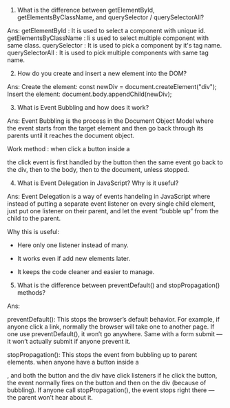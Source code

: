 1. What is the difference between getElementById, getElementsByClassName, and querySelector / querySelectorAll?

Ans:
getElementById : It is used to select a component with unique id.
getElementsByClassName : Ii s used to select multiple component with same class.
querySelector : It is used to pick a component by it's tag name.
querySelectorAll : It is used to pick multiple components with same tag name.

2. How do you create and insert a new element into the DOM?

Ans:
Create the element: const newDiv = document.createElement("div");
Insert the element: document.body.appendChild(newDiv);

3. What is Event Bubbling and how does it work?

Ans:
Event Bubbling is the process in the Document Object Model where the event starts from the target element and then go back through its parents until it reaches the document object.

Work method : when click a button inside a <div> the click event is first handled by the button then the same event go back to the div, then to the body, then to the document, unless stopped.

4. What is Event Delegation in JavaScript? Why is it useful?

Ans:
Event Delegation is a way of events handeling in JavaScript where instead of putting a separate event listener on every single child element, just put one listener on their parent, and let the event “bubble up” from the child to the parent.

Why this is useful:

- Here only one listener instead of many.

- It works even if add new elements later.

- It keeps the code cleaner and easier to manage.

5. What is the difference between preventDefault() and stopPropagation() methods?

Ans:

preventDefault(): This stops the browser’s default behavior. For example, if anyone click a link, normally the browser will take one to another page. If one use preventDefault(), it won’t go anywhere. Same with a form submit — it won’t actually submit if anyone prevent it.

stopPropagation(): This stops the event from bubbling up to parent elements. when anyone have a button inside a <div>, and both the button and the div have click listeners if he click the button, the event normally fires on the button and then on the div (because of bubbling). If anyone call stopPropagation(), the event stops right there — the parent won’t hear about it.

